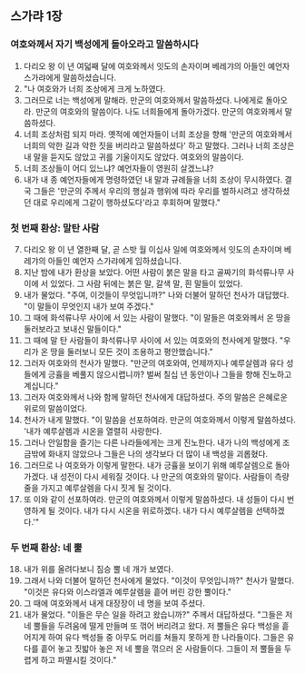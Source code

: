 ## 스가랴 1장

### 여호와께서 자기 백성에게 돌아오라고 말씀하시다
1. 다리오 왕 이 년 여덟째 달에 여호와께서 잇도의 손자이며 베레갸의 아들인 예언자 스가랴에게 말씀하셨습니다.
2. "나 여호와가 너희 조상에게 크게 노하였다.
3. 그러므로 너는 백성에게 말해라. 만군의 여호와께서 말씀하셨다. 나에게로 돌아오라. 만군의 여호와의 말씀이다. 나도 너희들에게 돌아가겠다. 만군의 여호와께서 말씀하셨다.
4. 너희 조상처럼 되지 마라. 옛적에 예언자들이 너희 조상을 향해 '만군의 여호와께서 너희의 악한 길과 악한 짓을 버리라고 말씀하셨다' 하고 말했다. 그러나 너희 조상은 내 말을 듣지도 않았고 귀를 기울이지도 않았다. 여호와의 말씀이다.
5. 너희 조상들이 어디 있느냐? 예언자들이 영원히 살겠느냐?
6. 내가 내 종 예언자들에게 명령하였던 내 말과 규례들을 너희 조상이 무시하였다. 결국 그들은 '만군의 주께서 우리의 행실과 행위에 따라 우리를 벌하시려고 생각하셨던 대로 우리에게 그같이 행하셨도다'라고 후회하며 말했다."
### 첫 번째 환상: 말탄 사람
7. 다리오 왕 이 년 열한째 달, 곧 스밧 월 이십사 일에 여호와께서 잇도의 손자이며 베레갸의 아들인 예언자 스가랴에게 임하셨습니다.
8. 지난 밤에 내가 환상을 보았다. 어떤 사람이 붉은 말을 타고 골짜기의 화석류나무 사이에 서 있었다. 그 사람 뒤에는 붉은 말, 갈색 말, 흰 말들이 있었다.
9. 내가 물었다. "주여, 이것들이 무엇입니까?" 나와 더불어 말하던 천사가 대답했다. "이 말들이 무엇인지 내가 보여 주겠다."
10. 그 때에 화석류나무 사이에 서 있는 사람이 말했다. "이 말들은 여호와께서 온 땅을 둘러보라고 보내신 말들이다."
11. 그 때에 말 탄 사람들이 화석류나무 사이에 서 있는 여호와의 천사에게 말했다. "우리가 온 땅을 둘러보니 모든 것이 조용하고 평안했습니다."
12. 그러자 여호와의 천사가 말했다. "만군의 여호와여, 언제까지나 예루살렘과 유다 성들에게 긍휼을 베풀지 않으시렵니까? 벌써 칠십 년 동안이나 그들을 향해 진노하고 계십니다."
13. 그러자 여호와께서 나와 함께 말하던 천사에게 대답하셨다. 주의 말씀은 은혜로운 위로의 말씀이었다.
14. 천사가 내게 말했다. "이 말씀을 선포하여라. 만군의 여호와께서 이렇게 말씀하셨다. '내가 예루살렘과 시온을 열렬히 사랑한다.
15. 그러나 안일함을 즐기는 다른 나라들에게는 크게 진노한다. 내가 나의 백성에게 조금밖에 화내지 않았으나 그들은 나의 생각보다 더 많이 내 백성을 괴롭혔다.
16. 그러므로 나 여호와가 이렇게 말한다. 내가 긍휼을 보이기 위해 예루살렘으로 돌아가겠다. 내 성전이 다시 세워질 것이다. 나 만군의 여호와의 말이다. 사람들이 측량줄을 가지고 예루살렘을 다시 짓게 될 것이다.
17. 또 이와 같이 선포하여라. 만군의 여호와께서 이렇게 말씀하셨다. 내 성들이 다시 번영하게 될 것이다. 내가 다시 시온을 위로하겠다. 내가 다시 예루살렘을 선택하겠다.'"
### 두 번째 환상: 네 뿔
18. 내가 위를 올려다보니 짐승 뿔 네 개가 보였다.
19. 그래서 나와 더불어 말하던 천사에게 물었다. "이것이 무엇입니까?" 천사가 말했다. "이것은 유다와 이스라엘과 예루살렘을 흩어 버린 강한 뿔이다."
20. 그 때에 여호와께서 내게 대장장이 네 명을 보여 주셨다.
21. 내가 물었다. "이들은 무슨 일을 하려고 왔습니까?" 주께서 대답하셨다. "그들은 저 네 뿔들을 두려움에 떨게 만들며 또 꺾어 버리려고 왔다. 저 뿔들은 유다 백성을 흩어지게 하여 유다 백성들 중 아무도 머리를 쳐들지 못하게 한 나라들이다. 그들은 유다를 흩어 놓고 짓밟아 놓은 저 네 뿔을 꺾으러 온 사람들이다. 그들이 저 뿔들을 두렵게 하고 파멸시킬 것이다."